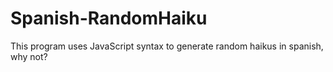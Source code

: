 # Spanish-RandomHaiku
This program uses JavaScript syntax to generate random haikus in spanish, why not?
